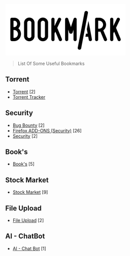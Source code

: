 ![Image of Yaktocat](https://github.com/RakeshKengale/Bookmark/blob/master/Images/Bookmark_Logo.png)
> List Of Some Useful Bookmarks 

## Torrent

- [Torrent](https://github.com/RakeshKengale/Bookmark/blob/master/Index/Torrent.md) [2]
- [Torrent Tracker](https://github.com/RakeshKengale/Bookmark/blob/master/Index/torrent_tracker.md)


## Security

- [Bug Bounty](https://github.com/RakeshKengale/Bookmark/blob/master/Index/Bug_Bounty.md) [2]
- [Firefox ADD-ONS (Security)](https://github.com/RakeshKengale/Bookmark/blob/master/Index/Firefox_ADD-ONS.md) [26]
- [Security](https://github.com/RakeshKengale/Bookmark/blob/master/Index/Hacking.md) [2]

## Book's

- [Book's](https://github.com/RakeshKengale/Bookmark/blob/master/Index/Books.md) [5]

## Stock Market

- [Stock Market](https://github.com/RakeshKengale/Bookmark/blob/master/Index/Stock.md) [9]

## File Upload

- [File Upload](https://github.com/RakeshKengale/Bookmark/blob/master/Index/Fileupload.md) [2]

## AI - ChatBot

- [AI - Chat Bot](https://github.com/RakeshKengale/Bookmark/blob/master/Index/ai_chatbot.md) [1]
